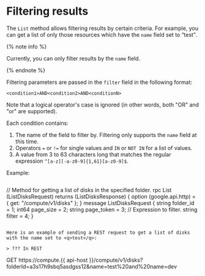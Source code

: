 # Filtering results

The `List` method allows filtering results by certain criteria. For example, you can get a list of only those resources which have the `name` field set to
<q>test</q>.

{% note info %}

Currently, you can only filter results by the `name` field.

{% endnote %}

Filtering parameters are passed in the `filter` field in the following format:

```<condition1>AND<condition2>AND<conditionN>```

Note that a logical operator's case is ignored (in other words, both "OR" and "or" are supported).

Each condition contains:

1. The name of the field to filter by. Filtering only supports the `name` field at this time.
2. Operators `=` or `!=` for single values and `IN` or `NOT IN` for a list of values.
3. A value from 3 to 63 characters long that matches the regular expression `^[a-z][-a-z0-9]{1,61}[a-z0-9]$`.

Example:

> ```protobuf
// Method for getting a list of disks in the specified folder.
rpc List (ListDisksRequest) returns (ListDisksResponse) {
   option (google.api.http) = { get: "/compute/v1/disks" };
 }
message ListDisksRequest {
  string folder_id = 1;
  int64 page_size = 2;
  string page_token = 3;
  // Expression to filter.
  string filter = 4;
}
```

Here is an example of sending a REST request to get a list of disks with the name set to <q>test</q>:

> ??? In REST

```
GET https://compute.{{ api-host }}/compute/v1/disks?folderId=a3s17h9sbq5asdgss12&name=test%20and%20name=dev
```

